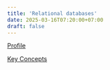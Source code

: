 ```yaml
---
title: 'Relational databases'
date: 2025-03-16T07:20:00+07:00
draft: false
---
```


[Profile](./profile/)

[Key Concepts](./key-concepts/)
